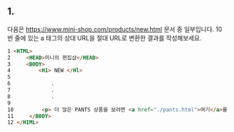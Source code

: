 ## 1. 
다음은 https://www.mini-shop.com/products/new.html 문서 중 일부입니다. 10번 줄에 있는 a 태그의 상대 URL을 절대 URL로 변환한 결과를 작성해보세요.

```html
1 <HTML>
2     <HEAD>미니의 편집샵</HEAD>
3     <BODY>
4         <H1> NEW </Hl>
5 
6             .
7             .
8             .
9 
10         <p> 더 많은 PANTS 상품을 보려면 <a href="./pants.html">여기</a>를 클릭하세요. </p>
11     </B0DY>
12 </HIML>
```

